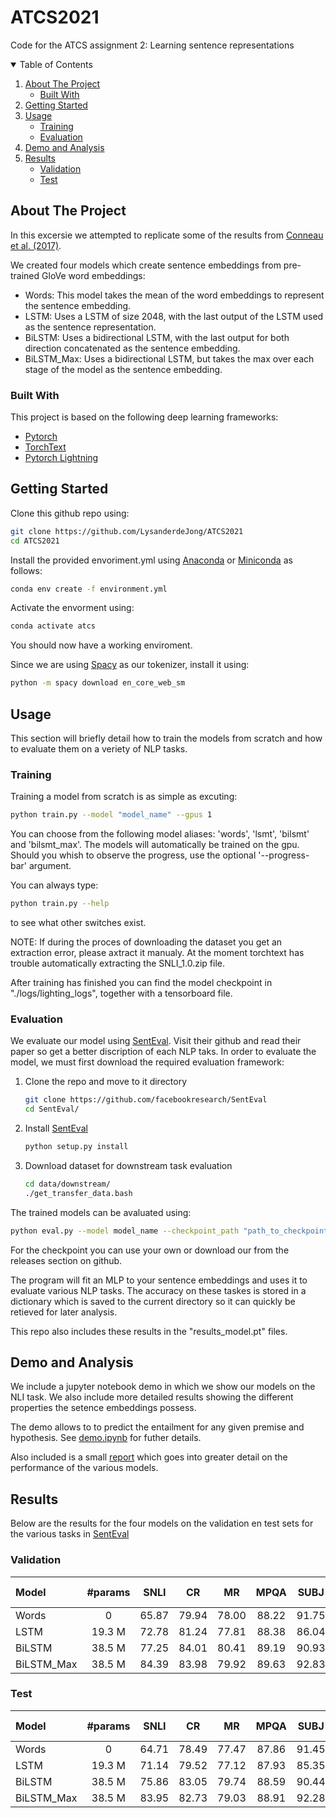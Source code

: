 # ATCS2021
Code for the ATCS assignment 2: Learning sentence representations

<!-- TABLE OF CONTENTS -->
<details open="open">
  <summary>Table of Contents</summary>
  <ol>
    <li>
      <a href="#about-the-project">About The Project</a>
      <ul>
        <li><a href="#built-with">Built With</a></li>
      </ul>
    </li>
    <li>
      <a href="#getting-started">Getting Started</a>
    </li>
    <li>
      <a href="#usage">Usage</a>
      <ul>
        <li><a href="#training">Training</a></li>
        <li><a href="#evaluation">Evaluation</a></li>
      </ul>
    </li>
    <li>
      <a href="#demo-and-analysis">Demo and Analysis</a>
    </li>
    <li>
      <a href="#results">Results</a>
      <ul>
        <li><a href="#validation">Validation</a></li>
        <li><a href="#test">Test</a></li>
      </ul>
    </li>
  </ol>
</details>


<!-- ABOUT THE PROJECT -->
## About The Project

In this excersie we attempted to replicate some of the results from [Conneau et al. (2017)](https://arxiv.org/abs/1705.02364).

We created four models which create sentence embeddings from pre-trained GloVe word embeddings:
* Words: This model takes the mean of the word embeddings to represent the sentence embedding.
* LSTM: Uses a LSTM of size 2048, with the last output of the LSTM used as the sentence representation.
* BiLSTM: Uses a bidirectional LSTM, with the last output for both direction concatenated as the sentence embedding.
* BiLSTM_Max: Uses a bidirectional LSTM, but takes the max over each stage of the model as the sentence embedding.

### Built With
This project is based on the following deep learning frameworks:
* [Pytorch](https://pytorch.org/)
* [TorchText](https://pytorch.org/text/stable/index.html)
* [Pytorch Lightning](https://pytorch-lightning.readthedocs.io/en/stable/)


<!-- GETTING STARTED -->
## Getting Started

Clone this github repo using:
```sh
git clone https://github.com/LysanderdeJong/ATCS2021
cd ATCS2021
```

Install the provided envoriment.yml using [Anaconda](https://www.anaconda.com/) or [Miniconda](https://docs.conda.io/en/latest/miniconda.html) as follows:
```sh
conda env create -f environment.yml
```
Activate the envorment using:
```sh
conda activate atcs
```
You should now have a working enviroment.

Since we are using [Spacy](https://spacy.io/) as our tokenizer, install it using:
```sh
python -m spacy download en_core_web_sm
```
   
<!-- USAGE EXAMPLES -->
## Usage
This section will briefly detail how to train the models from scratch and how to evaluate them on a veriety of NLP tasks.

### Training
Training a model from scratch is as simple as excuting:
```sh
python train.py --model "model_name" --gpus 1
```
You can choose from the following model aliases: 'words', 'lsmt', 'bilsmt' and 'bilsmt_max'.
The models will automatically be trained on the gpu. Should you whish to observe the progress, use the optional '--progress-bar' argument.

You can always type:
```sh
python train.py --help
```
to see what other switches exist.

NOTE: If during the proces of downloading the dataset you get an extraction error, please axtract it manualy. At the moment torchtext has trouble automatically extracting the SNLI_1.0.zip file.

After training has finished you can find the model checkpoint in "./logs/lighting_logs", together with a tensorboard file.

### Evaluation
We evaluate our model using [SentEval](https://github.com/facebookresearch/SentEval). Visit their github and read their paper so get a better discription of each NLP taks.
In order to evaluate the model, we must first download the required evaluation framework:

1. Clone the repo and move to it directory
   ```sh
   git clone https://github.com/facebookresearch/SentEval
   cd SentEval/
   ```
2. Install [SentEval](https://github.com/facebookresearch/SentEval)
   ```sh
   python setup.py install
   ```
3. Download dataset for downstream task evaluation
   ```sh
   cd data/downstream/
   ./get_transfer_data.bash
   ```
   
The trained models can be avaluated using:
```sh
python eval.py --model model_name --checkpoint_path "path_to_checkpoint"
```
For the checkpoint you can use your own or download our from the releases section on github.

The program will fit an MLP to your sentence embeddings and uses it to evaluate various NLP tasks.
The accuracy on these taskes is stored in a dictionary which is saved to the current directory so it can quickly be retieved for later analysis.

This repo also includes these results in the "results_model.pt" files.

<!-- Demo and Analysis -->
## Demo and Analysis
We include a jupyter notebook demo in which we show our models on the NLI task. We also include more detailed results showing the different properties the setence embeddings possess.

The demo allows to to predict the entailment for any given premise and hypothesis. See [demo.ipynb](https://github.com/LysanderdeJong/ATCS2021/blob/main/demo.ipynb) for futher details.

Also included is a small [report](https://github.com/LysanderdeJong/ATCS2021/blob/main/report.pdf) which goes into greater detail on the performance of the various models.

<!-- RESULTS -->
## Results
Below are the results for the four models on the validation en test sets for the various tasks in [SentEval](https://github.com/facebookresearch/SentEval)

### Validation

| Model      | #params | SNLI |CR |  MR |  MPQA | SUBJ | SST2 | TREC | MRPC | SICK-E | SICK-R | STS14 | micor | macro |
| :---       |  :---:  |:---: |:---:|:---:|:---: |:---:| :---:|:---: |:---: | :---:  | :---:  | :---: | :---: | :---: |
| Words      |    0    |65.87 |79.94|78.00|88.22 |91.75|79.01 |74.27 |72.79 |70.4    | 0.696  |0.55/0.56|82.54| 79.30 |
| LSTM       |  19.3 M |72.78 |81.24|77.81|88.38 |86.04|70.76 |57.70 |71.66 |79.4    | 0.762  |0.49/0.47|79.27| 76.62 |
| BiLSTM     |  38.5 M |77.25 |84.01|80.41|89.19 |90.93|77.29 |82.01 |71.91 |84.8    | 0.840  |0.53/0.52|84.45| 82.57 |
| BiLSTM_Max |  38.5 M |84.39 |83.98|79.92|89.63 |92.83|81.54 |84.21 |74.93 |86.2    | 0.892  |0.69/0.67|85.47| 84.15 |

### Test
| Model      | #params | SNLI |CR |  MR |  MPQA | SUBJ | SST2 | TREC | MRPC | SICK-E | SICK-R | STS14 | micor | macro |
| :---       |  :---:  |:---: |:---:|:---:|:---: |:---:| :---:|:---: |:---: | :---:  | :---:  | :---: | :---: | :---: |
| Words      |    0    |64.71 |78.49|77.47|87.86 |91.45|81.05 |81.6  |71.77 |75.22   | 0.763  |0.55/0.56|82.96| 80.61 |
| LSTM       |  19.3 M |71.14 |79.52|77.12|87.93 |85.35|68.04 |47.4  |69.28 |80.70   | 0.793  |0.49/0.47|81.18| 74.42 |
| BiLSTM     |  38.5 M |75.86 |83.05|79.74|88.59 |90.44|79.02 |85.2  |71.71 |84.55   | 0.857  |0.53/0.52|84.84| 82.79 |
| BiLSTM_Max |  38.5 M |83.95 |82.73|79.03|88.91 |92.28|83.75 |89.8  |74.72 |85.95   | 0.888  |0.69/0.67|85.66| 84.65 |
